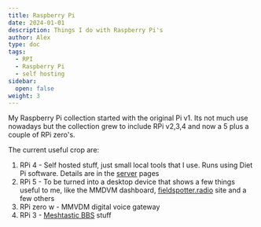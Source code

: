 ```yaml
---
title: Raspberry Pi
date: 2024-01-01
description: Things I do with Raspberry Pi's
author: Alex
type: doc
tags:
  - RPI
  - Raspberry Pi
  - self hosting
sidebar:
  open: false
weight: 3
---
```


My Raspberry Pi collection started with the original Pi v1. Its not much use nowadays but the collection grew to include RPi v2,3,4 and now a 5 plus a couple of RPi zero's.

The current useful crop are:

1. RPi 4 - Self hosted stuff, just small local tools that I use. Runs using Diet Pi software. Details are in the [server](https://g7kse.co.uk/docs/server/) pages
2. RPi 5 - To be turned into a desktop device that shows a few things useful to me, like the MMDVM dashboard, [fieldspotter.radio](https://fieldspotter.radio) site and a few others
3. RPi zero w - MMVDM digital voice gateway
4. RPi 3 - [Meshtastic BBS](https://g7kse.co.uk/docs/ham-radio/meshbbs/) stuff
